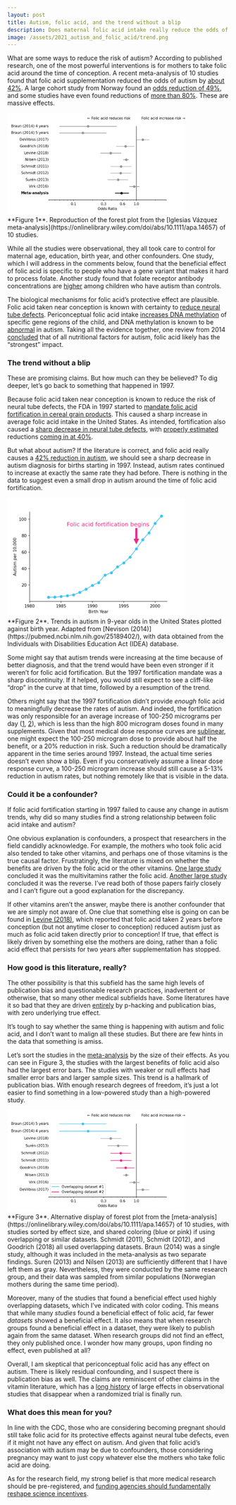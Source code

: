 ```yaml
---
layout: post
title: Autism, folic acid, and the trend without a blip
description: Does maternal folic acid intake really reduce the odds of autism?
image: /assets/2021_autism_and_folic_acid/trend.png
---
```


What are some ways to reduce the risk of autism? According to published research, one of the most powerful interventions is for mothers to take folic acid around the time of conception. A recent meta-analysis of 10 studies found that folic acid supplementation reduced the odds of autism by [about 42%](https://onlinelibrary.wiley.com/doi/abs/10.1111/apa.14657). A large cohort study from Norway found an [odds reduction of 49%](https://doi.org/10.1001/jama.2012.155925), and some studies have even found reductions of [more than 80%](https://dx.doi.org/10.1007%2Fs10803-014-2114-x). These are massive effects.


<div class="wrapper">
  <img src='/assets/2021_autism_and_folic_acid/forest_plot.png' class="inner" style="position:relative border: #222 2px solid; max-width:80%;" >
  <div class="caption">**Figure 1**. Reproduction of the forest plot from the [Iglesias Vázquez meta-analysis](https://onlinelibrary.wiley.com/doi/abs/10.1111/apa.14657) of 10 studies.
  </div>
</div>

While all the studies were observational, they all took care to control for maternal age, education, birth year, and other confounders. One study, which I will address in the comments below, found that the beneficial effect of folic acid is specific to people who have a gene variant that makes it hard to process folate. Another study found that folate receptor antibody concentrations are [higher](https://www.ncbi.nlm.nih.gov/pmc/articles/PMC3578948/) among children who have autism than controls.

The biological mechanisms for folic acid’s protective effect are plausible. Folic acid taken near conception is known with certainty to [reduce neural tube defects](https://www.cdc.gov/ncbddd/folicacid/features/folic-acid-helps-prevent-some-birth-defects.html). Periconceptual folic acid intake [increases DNA methylation](https://pubmed.ncbi.nlm.nih.gov/19924280/) of specific gene regions of the child, and DNA methylation is known to be [abnormal](https://pubmed.ncbi.nlm.nih.gov/16987877/) in autism. Taking all the evidence together, one review from 2014 [concluded](https://www.ncbi.nlm.nih.gov/pmc/articles/PMC3997376/) that of all nutritional factors for autism, folic acid likely has the “strongest” impact.

### The trend without a blip
These are promising claims. But how much can they be believed? To dig deeper, let’s go back to something that happened in 1997.

Because folic acid taken near conception is known to reduce the risk of neural tube defects, the FDA in 1997 started to [mandate folic acid fortification in cereal grain products](https://doi.org/10.3390/nu3030370). This caused a sharp increase in average folic acid intake in the United States. As intended, fortification also caused a [sharp decrease in neural tube defects](https://jamanetwork.com/journals/jama/fullarticle/193937), with [properly estimated](https://doi.org/10.1093/ajcn/86.5.1773) reductions [coming in at 40%](https://pubmed.ncbi.nlm.nih.gov/12211618/).

But what about autism? If the literature is correct, and folic acid really causes a [42% reduction in autism](https://pubmed.ncbi.nlm.nih.gov/30466185/), we should see a sharp decrease in autism diagnosis for births starting in 1997. Instead, autism rates continued to increase at exactly the same rate they had before. There is nothing in the data to suggest even a small drop in autism around the time of folic acid fortification.

<div class="wrapper">
  <img src='/assets/2021_autism_and_folic_acid/trend.png' class="inner" style="position:relative border: #222 2px solid; max-width:80%;" >
  <div class="caption">**Figure 2**. Trends in autism in 9-year olds in the United States plotted against birth year. Adapted from [Nevison (2014)](https://pubmed.ncbi.nlm.nih.gov/25189402/), with data obtained from the Individuals with Disabilities Education Act (IDEA) database.
  </div>
</div>

Some might say that autism trends were increasing at the time because of better diagnosis, and that the trend would have been even stronger if it weren’t for folic acid fortification. But the 1997 fortification mandate was a sharp discontinuity. If it helped, you would still expect to see a cliff-like “drop” in the curve at that time, followed by a resumption of the trend.

Others might say that the 1997 fortification didn’t provide _enough_ folic acid to meaningfully decrease the rates of autism. And indeed, the fortification was only responsible for an average increase of 100-250 micrograms per day ([1](https://www.mdpi.com/2072-6643/3/3/370/htm), [2](https://doi.org/10.1093/ajcn/77.1.221)), which is less than the high 800 microgram doses found in many supplements. Given that most medical dose response curves are [sublinear](http://esteve.org/wp-content/uploads/2018/01/138167.pdf), one might expect the 100-250 microgram dose to provide about half the benefit, or a 20% reduction in risk. Such a reduction should be dramatically apparent in the time series around 1997. Instead, the actual time series doesn’t even show a blip. Even if you conservatively assume a linear dose response curve, a 100-250 microgram increase should still cause a 5-13% reduction in autism rates, but nothing remotely like that is visible in the data.

### Could it be a confounder?
If folic acid fortification starting in 1997 failed to cause any change in autism trends, why did so many studies find a strong relationship between folic acid intake and autism?

One obvious explanation is confounders, a prospect that researchers in the field candidly acknowledge. For example, the mothers who took folic acid also tended to take other vitamins, and perhaps one of those vitamins is the true causal factor. Frustratingly, the literature is mixed on whether the benefits are driven by the folic acid or the other vitamins. [One large study](https://doi.org/10.1136/bmj.j4273) concluded it was the multivitamins rather the folic acid. [Another large study](https://doi.org/10.1001/jama.2012.155925) concluded it was the reverse. I’ve read both of those papers fairly closely and I can’t figure out a good explanation for the discrepancy.

If other vitamins aren’t the answer, maybe there is another confounder that we are simply not aware of. One clue that something else is going on can be found in [Levine (2018)](https://dx.doi.org/10.1001%2Fjamapsychiatry.2017.4050), which reported that folic acid taken 2 years before conception (but not anytime closer to conception) reduced autism just as much as folic acid taken directly prior to conception! If true, that effect is likely driven by something else the mothers are doing, rather than a folic acid effect that persists for two years after supplementation has stopped.

### How good is this literature, really?
The other possibility is that this subfield has the same high levels of publication bias and questionable research practices, inadvertent or otherwise, that so many other medical subfields have. Some literatures have it so bad that they are driven [entirely](https://slatestarcodex.com/2019/05/07/5-httlpr-a-pointed-review/) by p-hacking and publication bias, with zero underlying true effect.

It’s tough to say whether the same thing is happening with autism and folic acid, and I don’t want to malign all these studies. But there are few hints in the data that something is amiss. 

Let’s sort the studies in the [meta-analysis](https://onlinelibrary.wiley.com/doi/abs/10.1111/apa.14657) by the size of their effects. As you can see in Figure 3, the studies with the largest benefits of folic acid also had the largest error bars. The studies with weaker or null effects had smaller error bars and larger sample sizes. This trend is a hallmark of publication bias. With enough research degrees of freedom, it’s just a lot easier to find something in a low-powered study than a high-powered study.


<div class="wrapper">
  <img src='/assets/2021_autism_and_folic_acid/forest_plot_colored.png' class="inner" style="position:relative border: #222 2px solid; max-width:80%;" >
  <div class="caption">**Figure 3**. Alternative display of forest plot from the [meta-analysis](https://onlinelibrary.wiley.com/doi/abs/10.1111/apa.14657) of 10 studies, with studies sorted by effect size, and shared coloring (blue or pink) if using overlapping or similar datasets. Schmidt (2011), Schmidt (2012), and Goodrich (2018) all used overlapping datasets. Braun (2014) was a single study, although it was included in the meta-analysis as two separate findings. Suren (2013) and Nilsen (2013) are sufficiently different that I have left them as gray. Nevertheless, they were conducted by the same research group, and their data was sampled from similar populations (Norwegian mothers during the same time period).
  </div>
</div>



Moreover, many of the studies that found a beneficial effect used highly overlapping datasets, which I’ve indicated with color coding. This means that while many _studies_ found a beneficial effect of folic acid, far fewer _datasets_ showed a beneficial effect. It also means that when research groups found a beneficial effect in a dataset, they were likely to publish again from the same dataset. When research groups did not find an effect, they only published once. I wonder how many groups, upon finding no effect, even published at all?

Overall, I am skeptical that periconceptual folic acid has any effect on autism. There is likely residual confounding, and I suspect there is publication bias as well. The claims are reminiscent of other claims in the vitamin literature, which has a [long history](https://fivethirtyeight.com/features/dont-take-your-vitamins/) of large effects in observational studies that disappear when a randomized trial is finally run. 

### What does this mean for you?
In line with the CDC, those who are considering becoming pregnant should still take folic acid for its protective effects against neural tube defects, even if it might not have any effect on autism. And given that folic acid’s association with autism may be due to confounders, those considering pregnancy may want to just copy whatever else the mothers who take folic acid are doing.

As for the research field, my strong belief is that more medical research should be pre-registered, and [funding agencies should fundamentally reshape science incentives](https://chris-said.io/2012/04/17/its-the-incentives-structure-people-why-science-reform-must-come-from-the-granting-agencies/).